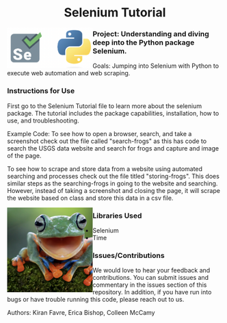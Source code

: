 <h1 align="center"> Selenium Tutorial </h1>

<img align="left" src="Selenium.png" width="200">

### Project: Understanding and diving deep into the Python package Selenium.
Goals: Jumping into Selenium with Python to execute web automation and web scraping. 

### Instructions for Use
First go to the Selenium Tutorial file to learn more about the selenium package. The tutorial includes the package capabilities, installation, how to use, and troubleshooting.

Example Code:
To see how to open a browser, search, and take a screenshot check out the file called "search-frogs" as this has code to search the USGS data website and search for frogs and capture and image of the page.

To see how to scrape and store data from a website using automated searching and processes check out the file titled "storing-frogs". This does similar steps as the searching-frogs in going to the website and searching. However, instead of taking a screenshot and closing the page, it will scrape the website based on class and store this data in a csv file.

<img align="left" src="Screen Shot 2022-09-09 at 10.00.47 AM.png" width="200">

### Libraries Used 
- Selenium
- Time


### Issues/Contributions
We would love to hear your feedback and contributions. You can submit issues and commentary in the issues section of this repository. In addition, if you have run into bugs or have trouble running this code, please reach out to us.

Authors: Kiran Favre, Erica Bishop, Colleen McCamy



